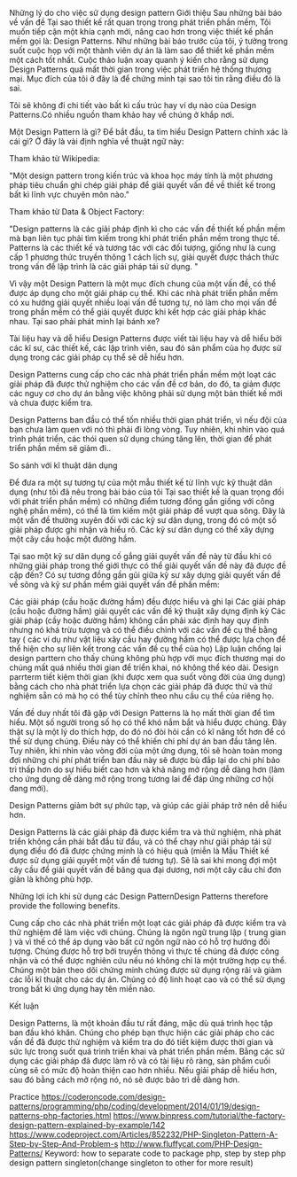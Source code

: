 Những lý do cho việc sử dụng design pattern
Giới thiệu
Sau những bài báo về vấn đề Tại sao thiết kế rất quan trọng trong phát triển phần mềm, Tôi muốn tiếp cận một khía cạnh mới, nâng cao hơn trong việc thiết kế phần mềm gọi là: Design Patterns. Như những bài báo trước của tôi, ý tưởng trong suốt cuộc họp với một thành viên dự án là làm sao để thiết kế phần mềm một cách tốt nhất. Cuộc thảo luận xoay quanh ý kiến cho rằng sử dụng Design Patterns quá mất thời gian trong việc phát triển hệ thống thương mại. Mục đích của tôi ở đây là để chứng minh tại sao tôi tin rằng điều đó là sai.

Tôi sẽ không đi chi tiết vào bất kì cấu trúc hay ví dụ nào của Design Patterns.Có nhiều nguồn tham khảo hay về chúng ở khắp nơi.



Một Design Pattern là gì?
Để bắt đầu, ta tìm hiểu Design Pattern chính xác là cái gì? Ở đây là vài định nghĩa về thuật ngữ này:

Tham khảo từ Wikipedia:

"Một design pattern trong kiến trúc và khoa học máy tính là một phương pháp tiêu chuẩn ghi chép giải pháp để giải quyết vấn đề về thiết kế trong bất kì lĩnh vực chuyên môn nào."

Tham khảo từ Data & Object Factory:

"Design patterns là các giải pháp định kì cho các vấn đề thiết kế phần mềm mà bạn liên tục phải tìm kiếm trong khi phát triển phần mềm trong thực tế. Patterns là các thiết kế và tương tác với các đối tượng, giống như là cung cấp 1 phương thức truyền thông 1 cách lịch sự, giải quyết được thách thức trong vấn đề lập trình là các giải pháp tái sử dụng. "

Vì vậy một Design Pattern là một mục đích chung của một vấn đề, có thể được áp dụng cho một giải pháp cụ thể. Khi các nhà phát triển phần mềm có xu hướng giải quyết nhiều loại vấn đề tương tự, nó làm cho mọi vấn đề trong phần mềm có thể giải quyết được khi kết hợp các giải pháp khác nhau. Tại sao phải phát minh lại bánh xe?


Tài liệu hay và dễ hiểu
Design Patterns được viết tài liệu hay và dễ hiểu bởi các kĩ sư, các thiết kế, các lập trình viên, sau đó sản phẩm của họ được sử dụng trong các giải pháp cụ thể sẽ dễ hiểu hơn.

Design Patterns cung cấp cho các nhà phát triển phần mềm một loạt các giải pháp đã được thử nghiệm cho các vấn đề cơ bản, do đó, ta giảm được các nguy cơ cho dự án bằng việc không phải sử dụng một bản thiết kế mới và chưa được kiểm tra.

Design Patterns ban đầu có thể tốn nhiều thời gian phát triển, vì nếu đội của bạn chưa làm quen với nó thì phải đi lòng vòng. Tuy nhiên, khi nhìn vào quá trình phát triển, các thói quen sử dụng chúng tăng lên, thời gian để phát triển phần mềm sẽ giảm đi..

So sánh với kĩ thuật dân dụng

Để đưa ra một sự tương tự của một mẫu thiết kế từ lĩnh vực kỹ thuật dân dụng (như tôi đã nêu trong bài báo của tôi Tại sao thiết kế là quan trọng đối với phát triển phần mềm) có những điểm tương đồng gần giống với công nghệ phần mềm), có thể là tìm kiếm một giải pháp để vượt qua sông. Đây là một vấn đề thường xuyên đối với các kỹ sư dân dụng, trong đó có một số giải pháp được ghi nhận và hiểu rõ. Các kỹ sư dân dụng có thể xây dựng một cây cầu hoặc một đường hầm.

Tại sao một kỹ sư dân dụng cố gắng giải quyết vấn đề này từ đầu khi có những giải pháp trong thế giới thực có thể giải quyết vấn đề này đã được đề cập đến? Có sự tương đồng gần gũi giữa kỹ sư xây dựng giải quyết vấn đề về sông và kỹ sư phần mềm giải quyết vấn đề phần mềm:


Các giải pháp (cầu hoặc đường hầm) đều được hiểu và ghi lại
Các giải pháp (cầu hoặc đường hầm) giải quyết các vấn đề kỹ thuật xây dựng định kỳ
Các giải pháp (cầy hoặc đường hầm) không cần phải xác định hay quy định nhưng nó khá trừu tượng và có thể điều chỉnh với các vấn đề cụ thể bằng tay ( các ví dụ như vật liệu xây cầu hay đường hầm có thể được lựa chọn để thể hiện cho sự liên kết trong các vấn đề cụ thể của họ)
Lập luận chống lại design parttern cho thấy chúng không phù hợp với mục đích thương mại do chúng mất quá nhiều thời gian để triển khai, nó không thể kéo dài. Design parrterm tiết kiệm thời gian (khi được xem qua suốt vòng đời của ứng dụng) bằng cách cho nhà phát triển lựa chọn các giải pháp đã được thử và thử nghiệm sẵn có mà họ có thể tùy chỉnh theo nhu cầu cụ thể của riêng họ.

Vấn đề duy nhất tôi đã gặp với Design Patterns là họ mất thời gian để tìm hiểu. Một số người trong số họ có thể khó nắm bắt và hiểu được chúng. Đây thật sự là một lý do thích hợp, do đó nó đòi hỏi cần có kĩ năng tốt hơn để có thể sử dụng chúng. Điều này có thể khiến chi phí dự án ban đầu tăng lên. Tuy nhiên, khi nhìn vào vòng đời của một ứng dụng, tôi sẽ hoàn toàn mong đợi những chi phí phát triển ban đầu này sẽ được bù đắp lại do chi phí bảo trì thấp hơn do sự hiểu biết cao hơn và khả năng mở rộng dễ dàng hơn (làm cho ứng dụng dễ dàng mở rộng trong tương lai để đáp ứng những cơ hội đang mới).

Design Patterns giảm bớt sự phức tạp, và giúp các giải pháp trở nên dễ hiểu hơn.

Design Patterns là các giải pháp đã được kiểm tra và thử nghiệm, nhà phát triển không cần phải bắt đầu từ đầu, và có thể chạy như giải pháp tái sử dụng điều đó đã được chứng minh là có hiệu quả (miễn là Mẫu Thiết kế được sử dụng giải quyết một vấn đề tương tự). Sẽ là sai khi mong đợi một cây cầu để giải quyết vấn đề băng qua đại dương, nơi một cây cầu chỉ đơn giản là không phù hợp.

Những lợi ích khi sử dụng các Design PatternDesign Patterns therefore provide the following benefits.

Cung cấp cho các nhà phát triển một loạt các giải pháp đã được kiểm tra và thử nghiệm để làm việc với chúng.
Chúng là ngôn ngữ trung lập ( trung gian ) và vì thế có thể áp dụng vào bất cứ ngôn ngữ nào có hỗ trợ hướng đối tượng.
Chúng được hỗ trợ bởi truyền thông vì thực tế chúng đã được công nhận và có thể được nghiên cứu nếu nó không chỉ là một trường hợp cụ thể.
Chúng một bản theo dõi chứng minh chúng được sử dụng rộng rãi và giảm các lỗi kĩ thuật cho các dự án.
Chúng có độ linh hoạt cao và có thể sử dụng trong bất kì ứng dụng hay tên miền nào.

Kết luận

Design Patterns, là một khoản đầu tư rất đáng, mặc dù quá trình học tập ban đầu khó khăn. Chúng cho phép bạn thực hiện các giải pháp cho các vấn đề đã được thử nghiệm và kiểm tra do đó tiết kiệm được thời gian và sức lực trong suốt quá trình triển khai và phát triển phần mềm.  Bằng các sử dụng các giải pháp đã được làm rõ và có tài liệu rõ ràng, sản phẩm cuối cùng sẽ có mức độ hoàn thiện cao hơn nhiều. Nếu giải pháp dễ hiểu hơn, sau đó bằng cách mở rộng nó, nó sẽ được bảo trì dễ dàng hơn.

Practice
https://coderoncode.com/design-patterns/programming/php/coding/development/2014/01/19/design-patterns-php-factories.html
https://www.binpress.com/tutorial/the-factory-design-pattern-explained-by-example/142
https://www.codeproject.com/Articles/852232/PHP-Singleton-Pattern-A-Step-by-Step-And-Problem-s
http://www.fluffycat.com/PHP-Design-Patterns/
Keyword: how to separate code to package php, step by step php design pattern singleton(change singleton to other for more result)

